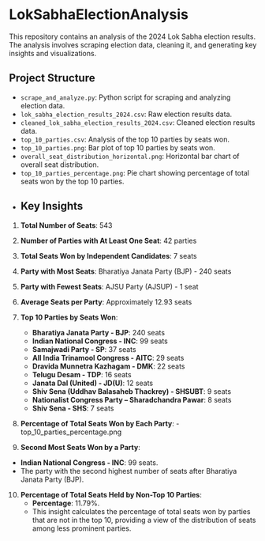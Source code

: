 # LokSabhaElectionAnalysis
This repository contains an analysis of the 2024 Lok Sabha election results. The analysis involves scraping election data, cleaning it, and generating key insights and visualizations.

## Project Structure

- `scrape_and_analyze.py`: Python script for scraping and analyzing election data.
- `lok_sabha_election_results_2024.csv`: Raw election results data.
- `cleaned_lok_sabha_election_results_2024.csv`: Cleaned election results data.
- `top_10_parties.csv`: Analysis of the top 10 parties by seats won.
- `top_10_parties.png`: Bar plot of top 10 parties by seats won.
- `overall_seat_distribution_horizontal.png`: Horizontal bar chart of overall seat distribution.
- `top_10_parties_percentage.png`: Pie chart showing percentage of total seats won by the top 10 parties.
- ## Key Insights

1. **Total Number of Seats**: 543

2. **Number of Parties with At Least One Seat**: 42 parties

3. **Total Seats Won by Independent Candidates**: 7 seats

4. **Party with Most Seats**: Bharatiya Janata Party (BJP) - 240 seats

5. **Party with Fewest Seats**: AJSU Party (AJSUP) - 1 seat

6. **Average Seats per Party**: Approximately 12.93 seats
7. **Top 10 Parties by Seats Won**:
   - **Bharatiya Janata Party - BJP**: 240 seats
   - **Indian National Congress - INC**: 99 seats
   - **Samajwadi Party - SP**: 37 seats
   - **All India Trinamool Congress - AITC**: 29 seats
   - **Dravida Munnetra Kazhagam - DMK**: 22 seats
   - **Telugu Desam - TDP**: 16 seats
   - **Janata Dal (United) - JD(U)**: 12 seats
   - **Shiv Sena (Uddhav Balasaheb Thackrey) - SHSUBT**: 9 seats
   - **Nationalist Congress Party – Sharadchandra Pawar**: 8 seats
   - **Shiv Sena - SHS**: 7 seats
     
8. **Percentage of Total Seats Won by Each Party**:
   -top_10_parties_percentage.png
   
10.  **Second Most Seats Won by a Party**:
   - **Indian National Congress - INC**: 99 seats.
   - The party with the second highest number of seats after Bharatiya Janata Party (BJP).

10. **Percentage of Total Seats Held by Non-Top 10 Parties**:
    - **Percentage**: 11.79%.
    - This insight calculates the percentage of total seats won by parties that are not in the top 10, providing a view of the distribution of seats among less prominent parties.
